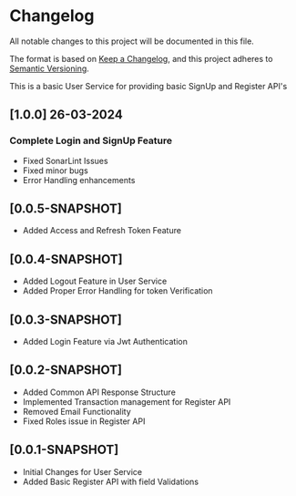 <!-- markdownlint-disable-file no-duplicate-header -->

# Changelog

All notable changes to this project will be documented in this file.

The format is based on [Keep a Changelog](https://keepachangelog.com/en/1.0.0/),
and this project adheres to [Semantic Versioning](https://semver.org/spec/v2.0.0.html).

This is a basic User Service for providing basic SignUp and Register API's

## [1.0.0] 26-03-2024

### Complete Login and SignUp Feature
- Fixed SonarLint Issues
- Fixed minor bugs
- Error Handling enhancements

## [0.0.5-SNAPSHOT]

- Added Access and Refresh Token Feature

## [0.0.4-SNAPSHOT]

- Added Logout Feature in User Service
- Added Proper Error Handling for token Verification

## [0.0.3-SNAPSHOT]

- Added Login Feature via Jwt Authentication

## [0.0.2-SNAPSHOT]

- Added Common API Response Structure
- Implemented Transaction management for Register API
- Removed Email Functionality
- Fixed Roles issue in Register API

## [0.0.1-SNAPSHOT]

- Initial Changes for User Service
- Added Basic Register API with field Validations